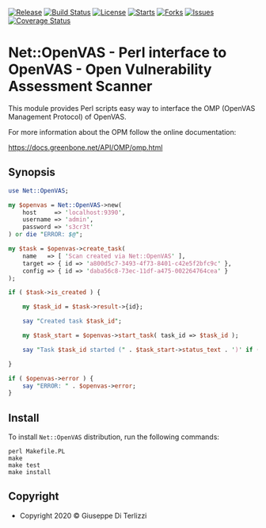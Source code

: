 [![Release](https://img.shields.io/github/release/giterlizzi/perl-Net-OpenVAS.svg)](https://github.com/giterlizzi/perl-Net-OpenVAS/releases) [![Build Status](https://travis-ci.org/giterlizzi/perl-Net-OpenVAS.svg)](https://travis-ci.org/giterlizzi/perl-Net-OpenVAS) [![License](https://img.shields.io/github/license/giterlizzi/perl-Net-OpenVAS.svg)](https://github.com/giterlizzi/perl-Net-OpenVAS) [![Starts](https://img.shields.io/github/stars/giterlizzi/perl-Net-OpenVAS.svg)](https://github.com/giterlizzi/perl-Net-OpenVAS) [![Forks](https://img.shields.io/github/forks/giterlizzi/perl-Net-OpenVAS.svg)](https://github.com/giterlizzi/perl-Net-OpenVAS) [![Issues](https://img.shields.io/github/issues/giterlizzi/perl-Net-OpenVAS.svg)](https://github.com/giterlizzi/perl-Net-OpenVAS/issues) [![Coverage Status](https://coveralls.io/repos/github/giterlizzi/perl-Net-OpenVAS/badge.svg)](https://coveralls.io/github/giterlizzi/perl-Net-OpenVAS)

# Net::OpenVAS - Perl interface to OpenVAS - Open Vulnerability Assessment Scanner

This module provides Perl scripts easy way to interface the OMP (OpenVAS Management Protocol) of OpenVAS.

For more information about the OPM follow the online documentation:

https://docs.greenbone.net/API/OMP/omp.html


## Synopsis

```.pl
use Net::OpenVAS;

my $openvas = Net::OpenVAS->new(
    host     => 'localhost:9390',
    username => 'admin',
    password => 's3cr3t'
) or die "ERROR: $@";

my $task = $openvas->create_task(
    name   => [ 'Scan created via Net::OpenVAS' ],
    target => { id => 'a800d5c7-3493-4f73-8401-c42e5f2bfc9c' },
    config => { id => 'daba56c8-73ec-11df-a475-002264764cea' }
);

if ( $task->is_created ) {

    my $task_id = $task->result->{id};

    say "Created task $task_id";

    my $task_start = $openvas->start_task( task_id => $task_id );

    say "Task $task_id started (" . $task_start->status_text . ')' if ( $task_start->is_accepted );

}

if ( $openvas->error ) {
    say "ERROR: " . $openvas->error;
}
```

## Install

To install `Net::OpenVAS` distribution, run the following commands:

    perl Makefile.PL
    make
    make test
    make install

## Copyright

 - Copyright 2020 © Giuseppe Di Terlizzi
